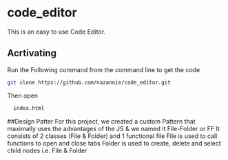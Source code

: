 # code_editor

This is an easy to use Code Editor.

## Acrtivating

Run the Following command from the command line to get the code

```bash
git clone https://github.com/nazannie/code_editor.git
```

Then open

```bash
  index.html
```
##Design Patter
For this project, we created a custom Pattern that maximally uses the advantages of the JS & we named it File-Folder or FF
It consists of 2 classes (File & Folder) and 1 functional file
File is used to call functions to open and close tabs
Folder is used to create, delete and select child nodes i.e. File & Folder
